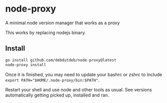 # node-proxy
A minimal node version manager that works as a proxy

This works by replacing nodejs binary.

## Install

```sh
go install github.com/debdutdeb/node-proxy@latest
node-proxy install
```

Once it is finished, you may need to update your bashrc or zshrc to include `export PATH="$HOME/.node-proxy/bin:$PATH"`.

Restart your shell and use node and other tools as usual. See versions automatically getting picked up, installed and ran.
